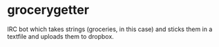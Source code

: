 # grocerygetter
IRC bot which takes strings (groceries, in this case) and sticks them in a textfile and uploads them to dropbox.
